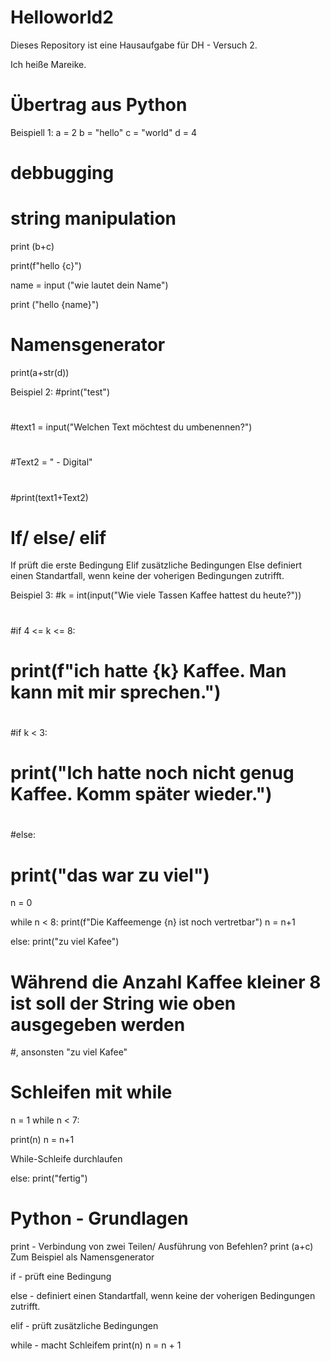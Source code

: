 # Helloworld2
Dieses Repository ist eine Hausaufgabe für DH - Versuch 2.

Ich heiße Mareike.

# Übertrag aus Python

Beispiell 1:
a = 2
b = "hello"
c = "world"
d = 4
# debbugging

# string manipulation
print (b+c)

print(f"hello {c}")

name = input ("wie lautet dein Name")

print ("hello {name}")

# Namensgenerator
print(a+str(d))

Beispiel 2:
#print("test")
#
#text1 = input("Welchen Text möchtest du umbenennen?")
#
#Text2 = " - Digital"
#
#print(text1+Text2)

# If/ else/ elif
If prüft die erste Bedingung
Elif zusätzliche Bedingungen
Else definiert einen Standartfall, wenn keine der voherigen Bedingungen zutrifft.

Beispiel 3:
#k = int(input("Wie viele Tassen Kaffee hattest du heute?"))
#
#if 4 <= k <= 8:
#    print(f"ich hatte {k} Kaffee. Man kann mit mir sprechen.")
#
#if k < 3:
#    print("Ich hatte noch nicht genug Kaffee. Komm später wieder.")
#
#else:
#    print("das war zu viel")

n = 0

while n < 8:
    print(f"Die Kaffeemenge {n} ist noch vertretbar")
    n = n+1

else:
    print("zu viel Kafee")


# Während die Anzahl Kaffee kleiner 8 ist soll der String wie oben ausgegeben werden
#, ansonsten "zu viel Kafee"

# Schleifen mit while

n = 1
while n < 7:

print(n)
n = n+1

While-Schleife durchlaufen

else:
print("fertig")

# Python - Grundlagen

print - Verbindung von zwei Teilen/ Ausführung von Befehlen?
print (a+c)
Zum Beispiel als Namensgenerator

if - prüft eine Bedingung

else - definiert einen Standartfall, wenn keine der voherigen Bedingungen zutrifft.

elif - prüft zusätzliche Bedingungen

while - macht Schleifem
print(n) 
n = n + 1

